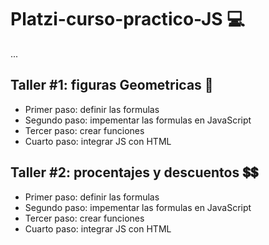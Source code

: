 # Platzi-curso-practico-JS 💻

...

## Taller #1: figuras Geometricas 🔺

- Primer paso: definir las formulas
- Segundo paso: impementar las formulas en JavaScript
- Tercer paso: crear funciones
- Cuarto paso: integrar JS con HTML

## Taller #2: procentajes y descuentos 💲💲

- Primer paso: definir las formulas
- Segundo paso: impementar las formulas en JavaScript
- Tercer paso: crear funciones
- Cuarto paso: integrar JS con HTML